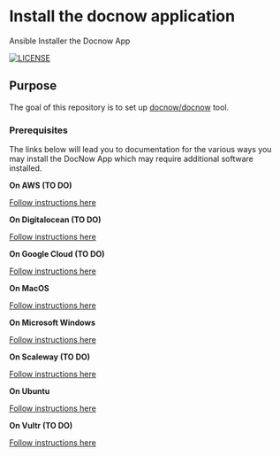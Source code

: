 # Install the docnow application
Ansible Installer the Docnow App

[![LICENSE](https://img.shields.io/badge/license-MIT-blue.svg?style=flat-square)](./LICENSE)

## Purpose

The goal of this repository is to set up
[docnow/docnow](https://github.com/docnow/docnow) tool.

### Prerequisites

The links below will lead you to documentation for the various ways you may install the DocNow App which may require additional software installed.

**On AWS (TO DO)**

[Follow instructions here](awsREADME.md)

**On Digitalocean (TO DO)**

[Follow instructions here](doREADME.md)

**On Google Cloud (TO DO)**

[Follow instructions here](gcpREADME.md)

**On MacOS**

[Follow instructions here](macOSREADME.md)

**On Microsoft Windows**

[Follow instructions here](mswindowsREADME.md)

**On Scaleway (TO DO)**

[Follow instructions here](scalewayREADME.md)

**On Ubuntu**

[Follow instructions here](ubuntuREADME.md)

**On Vultr (TO DO)**

[Follow instructions here](vultrREADME.md)